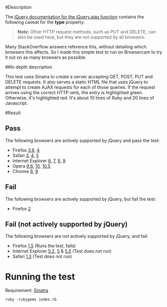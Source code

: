 #Description

The [jQuery documentation for the jQuery.ajax function](http://api.jquery.com/jQuery.ajax/) contains the following caveat for the **type** property:

> **Note**: Other HTTP request methods, such as PUT and DELETE, can also be used here, but they are not supported by all browsers. 

Many StackOverflow answers reference this, without detailing which browsers this affects. So I made this simple test to run on Browsercam to try it out on as many browsers as possible.


##In depth description

This test uses Sinatra to create a server accepting GET, POST, PUT and DELETE requests. It also serves a static HTML file that uses jQuery to attempt to create AJAX requests for each of those queries. If the request arrives using the correct HTTP verb, the entry is highlighted green. Otherwise, it's highlighted red. It's about 10 lines of Ruby and 20 lines of Javascript.

#Result
## Pass
The following browsers are actively supported by jQuery and pass the test:

* Firefox [3.6](https://github.com/eddhannay/HTTP-Verb-test/blob/master/result/25333621.jpg), [4](https://github.com/eddhannay/HTTP-Verb-test/blob/master/result/25333631.jpg)
* Safari [3](https://github.com/eddhannay/HTTP-Verb-test/blob/master/result/25333617.jpg), [4](https://github.com/eddhannay/HTTP-Verb-test/blob/master/result/25333618.jpg), [5](https://github.com/eddhannay/HTTP-Verb-test/blob/master/result/25333623.jpg)
* Internet Explorer [6](https://github.com/eddhannay/HTTP-Verb-test/blob/master/result/25333627.jpg), [7](https://github.com/eddhannay/HTTP-Verb-test/blob/master/result/25333629.jpg), [8](https://github.com/eddhannay/HTTP-Verb-test/blob/master/result/25333636.jpg), [9](https://github.com/eddhannay/HTTP-Verb-test/blob/master/result/25333637.jpg)
* Opera [9.6](https://github.com/eddhannay/HTTP-Verb-test/blob/master/result/25333619.jpg), [10](https://github.com/eddhannay/HTTP-Verb-test/blob/master/result/25333624.jpg), [10.5](https://github.com/eddhannay/HTTP-Verb-test/blob/master/result/25333634.jpg)
* Chrome [8](https://github.com/eddhannay/HTTP-Verb-test/blob/master/result/25333638.jpg), [9](https://github.com/eddhannay/HTTP-Verb-test/blob/master/result/25333639.jpg)

## Fail
The following browsers are actively supported by jQuery, but fail the test:

* Firefox [2](https://github.com/eddhannay/HTTP-Verb-test/blob/master/result/25333616.jpg)

## Fail (not actively supported by jQuery)
The following browsers are not actively supported by jQuery, and fail:

* Firefox [1.5](https://github.com/eddhannay/HTTP-Verb-test/blob/master/result/25333611.jpg) (Runs the test, fails)
* Internet Explorer [5.2](https://github.com/eddhannay/HTTP-Verb-test/blob/master/result/25333615.jpg), [5](https://github.com/eddhannay/HTTP-Verb-test/blob/master/result/25333625.jpg) & [5.5](https://github.com/eddhannay/HTTP-Verb-test/blob/master/result/25333626.jpg) (Test does not run)
* Safari [1.3](25333614.jpg) (Test does not run)

# Running the test
Requirement: [Sinatra](https://github.com/sinatra/sinatra/)

    ruby -rubygems index.rb
